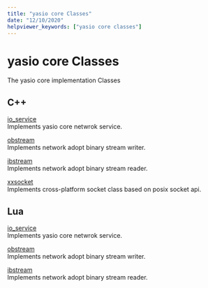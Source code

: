 ```yaml
---
title: "yasio core Classes"
date: "12/10/2020"
helpviewer_keywords: ["yasio core classes"]
---
```

# yasio core Classes

The yasio core implementation Classes

## C++

[io_service](reference/cpp/io_service-class.md)<br/>
Implements yasio core netwrok service.

[obstream](reference/cpp/obstream-class.md)<br/>
Implements network adopt binary stream writer.

[ibstream](reference/cpp/ibstream-class.md)<br/>
Implements network adopt binary stream reader.

[xxsocket](reference/cpp/xxsocket-class.md)<br/>
Implements cross-platform socket class based on posix socket api.

## Lua

[io_service](reference/lua/io_service-class.md)<br/>
Implements yasio core netwrok service.

[obstream](reference/lua/obstream-class.md)<br/>
Implements network adopt binary stream writer.

[ibstream](reference/lua/ibstream-class.md)<br/>
Implements network adopt binary stream reader.
